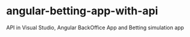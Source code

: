 # angular-betting-app-with-api
API in Visual Studio, Angular BackOffice App and Betting simulation app
